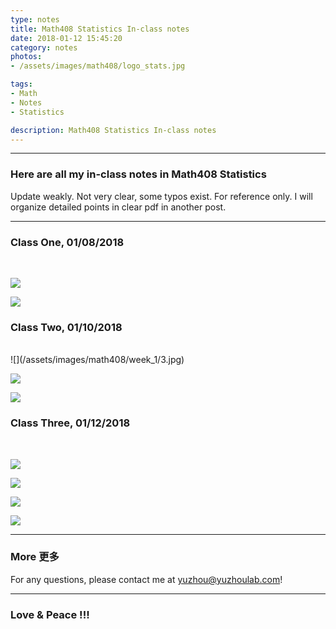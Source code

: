 ```yaml
---
type: notes
title: Math408 Statistics In-class notes
date: 2018-01-12 15:45:20
category: notes
photos:
- /assets/images/math408/logo_stats.jpg

tags:
- Math
- Notes
- Statistics

description: Math408 Statistics In-class notes
---
```


  

---

### Here are all my in-class notes in Math408 Statistics
Update weakly. Not very clear, some typos exist. For reference only.
I will organize detailed points in clear pdf in another post.

---
<!-- more -->

### Class One, 01/08/2018 
<br>

![](/assets/images/math408/week_1/1.jpg)

![](/assets/images/math408/week_1/2.jpg)

### Class Two, 01/10/2018 
<br>
![](/assets/images/math408/week_1/3.jpg)

![](/assets/images/math408/week_1/4.jpg)

![](/assets/images/math408/week_1/5.jpg)


### Class Three, 01/12/2018 
<br>

![](/assets/images/math408/week_1/5.jpg)

![](/assets/images/math408/week_1/6.jpg)

![](/assets/images/math408/week_1/7.jpg)

![](/assets/images/math408/week_1/8.jpg)

---
### More 更多

For any questions, please contact me at yuzhou@yuzhoulab.com! 

---
### Love & Peace !!!
